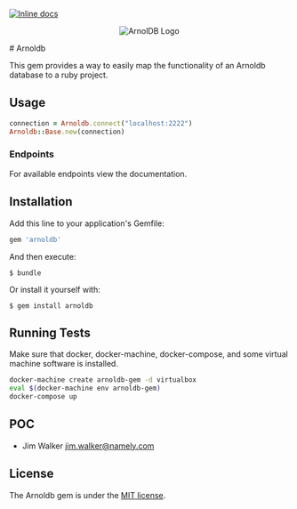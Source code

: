 [![Inline
docs](http://inch-ci.org/github/namely/arnoldb-ruby.svg)](http://inch-ci.org/github/namely/arnoldb-ruby)

<p align="center">
<img
src="https://raw.githubusercontent.com/namely/arnoldb-ruby/master/static/arnoldb-horizontal.png" alt="ArnolDB Logo" />
</p>
# Arnoldb

This gem provides a way to easily map the functionality of an Arnoldb database to
a ruby project.

## Usage

```ruby
connection = Arnoldb.connect("localhost:2222")
Arnoldb::Base.new(connection)
```

### Endpoints

For available endpoints view the documentation.

## Installation

Add this line to your application's Gemfile:

```ruby
gem 'arnoldb'
```

And then execute:

    $ bundle

Or install it yourself with:

    $ gem install arnoldb

## Running Tests

Make sure that docker, docker-machine, docker-compose, and some virtual machine
software is installed.

```bash
docker-machine create arnoldb-gem -d virtualbox
eval $(docker-machine env arnoldb-gem)
docker-compose up
```

## POC

- Jim Walker jim.walker@namely.com

## License

The Arnoldb gem is under the [MIT license](LICENSE).
